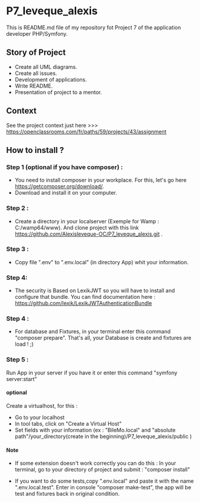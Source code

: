 # P7_leveque_alexis

This is README.md file of my repository fot Project 7 of the application developer PHP/Symfony.

## Story of Project
- Create all UML diagrams.
- Create all issues.
- Development of applications.
- Write README.
- Presentation of project to a mentor.

## Context
See the project context just here >>> https://openclassrooms.com/fr/paths/59/projects/43/assignment

## How to install ?

### Step 1 (optional if you have composer) :
- You need to install composer in your workplace. For this, let's go here https://getcomposer.org/download/. 
- Download and install it on your computer.

### Step 2 :
- Create a directory in your localserver (Exemple for Wamp : C:/wamp64/www). And clone project with this link https://github.com/Alexisleveque-OC/P7_leveque_alexis.git .

### Step 3 : 
- Copy file ".env" to ".env.local" (in directory App) whit your information.

### Step 4:
- The security is Based on LexikJWT so you will have to install and configure that bundle. You can find documentation here : https://github.com/lexik/LexikJWTAuthenticationBundle

### Step 4 :
- For database and Fixtures, in your terminal enter this command "composer prepare".
That's all, your Database is create and fixtures are load ! ;) 

### Step 5 :
Run App in your server if you have it or enter this command "symfony server:start"

#### optional
Create a virtualhost, for this :
- Go to your localhost
- In tool tabs, click on "Create a Virtual Host"
- Set fields with your information (ex : "BileMo.local" and "absolute path"/your_directory(create in the beginning)/P7_leveque_alexis/public )

#### Note 
- If some extension doesn't work correctly you can do this :
In your terminal, go to your directory of project and submit : "composer install"

- If you want to do some tests,copy ".env.local" and paste it with the name ".env.local.test". Enter in console "composer make-test", the app will be test and fixtures back in original condition.
